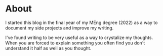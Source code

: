<title>About</title>

# About 

I started this blog in the final year of my MEng degree (2022) as a way to document my side projects and improve my writing.

I've found writing to be very useful as a way to crystalize my thoughts. When you are forced to explain something you often find you don't understand it half as well as you thought.